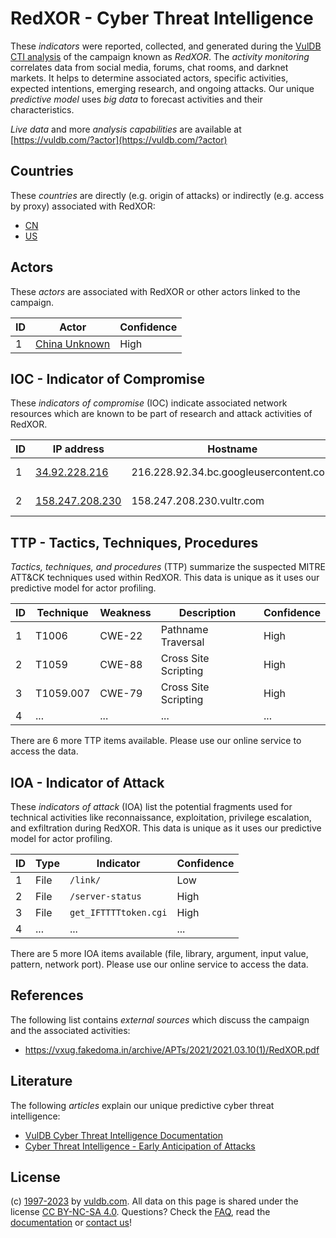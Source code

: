# RedXOR - Cyber Threat Intelligence

These _indicators_ were reported, collected, and generated during the [VulDB CTI analysis](https://vuldb.com/?kb.cti) of the campaign known as _RedXOR_. The _activity monitoring_ correlates data from social media, forums, chat rooms, and darknet markets. It helps to determine associated actors, specific activities, expected intentions, emerging research, and ongoing attacks. Our unique _predictive model_ uses _big data_ to forecast activities and their characteristics.

_Live data_ and more _analysis capabilities_ are available at [https://vuldb.com/?actor](https://vuldb.com/?actor)

## Countries

These _countries_ are directly (e.g. origin of attacks) or indirectly (e.g. access by proxy) associated with RedXOR:

* [CN](https://vuldb.com/?country.cn)
* [US](https://vuldb.com/?country.us)

## Actors

These _actors_ are associated with RedXOR or other actors linked to the campaign.

ID | Actor | Confidence
-- | ----- | ----------
1 | [China Unknown](https://vuldb.com/?actor.china_unknown) | High

## IOC - Indicator of Compromise

These _indicators of compromise_ (IOC) indicate associated network resources which are known to be part of research and attack activities of RedXOR.

ID | IP address | Hostname | Actor | Confidence
-- | ---------- | -------- | ----- | ----------
1 | [34.92.228.216](https://vuldb.com/?ip.34.92.228.216) | 216.228.92.34.bc.googleusercontent.com | [China Unknown](https://vuldb.com/?actor.china_unknown) | Medium
2 | [158.247.208.230](https://vuldb.com/?ip.158.247.208.230) | 158.247.208.230.vultr.com | [China Unknown](https://vuldb.com/?actor.china_unknown) | Medium

## TTP - Tactics, Techniques, Procedures

_Tactics, techniques, and procedures_ (TTP) summarize the suspected MITRE ATT&CK techniques used within RedXOR. This data is unique as it uses our predictive model for actor profiling.

ID | Technique | Weakness | Description | Confidence
-- | --------- | -------- | ----------- | ----------
1 | T1006 | CWE-22 | Pathname Traversal | High
2 | T1059 | CWE-88 | Cross Site Scripting | High
3 | T1059.007 | CWE-79 | Cross Site Scripting | High
4 | ... | ... | ... | ...

There are 6 more TTP items available. Please use our online service to access the data.

## IOA - Indicator of Attack

These _indicators of attack_ (IOA) list the potential fragments used for technical activities like reconnaissance, exploitation, privilege escalation, and exfiltration during RedXOR. This data is unique as it uses our predictive model for actor profiling.

ID | Type | Indicator | Confidence
-- | ---- | --------- | ----------
1 | File | `/link/` | Low
2 | File | `/server-status` | High
3 | File | `get_IFTTTTtoken.cgi` | High
4 | ... | ... | ...

There are 5 more IOA items available (file, library, argument, input value, pattern, network port). Please use our online service to access the data.

## References

The following list contains _external sources_ which discuss the campaign and the associated activities:

* https://vxug.fakedoma.in/archive/APTs/2021/2021.03.10(1)/RedXOR.pdf

## Literature

The following _articles_ explain our unique predictive cyber threat intelligence:

* [VulDB Cyber Threat Intelligence Documentation](https://vuldb.com/?kb.cti)
* [Cyber Threat Intelligence - Early Anticipation of Attacks](https://www.scip.ch/en/?labs.20201022)

## License

(c) [1997-2023](https://vuldb.com/?kb.changelog) by [vuldb.com](https://vuldb.com/?kb.about). All data on this page is shared under the license [CC BY-NC-SA 4.0](https://creativecommons.org/licenses/by-nc-sa/4.0/). Questions? Check the [FAQ](https://vuldb.com/?kb.faq), read the [documentation](https://vuldb.com/?kb) or [contact us](https://vuldb.com/?contact)!
